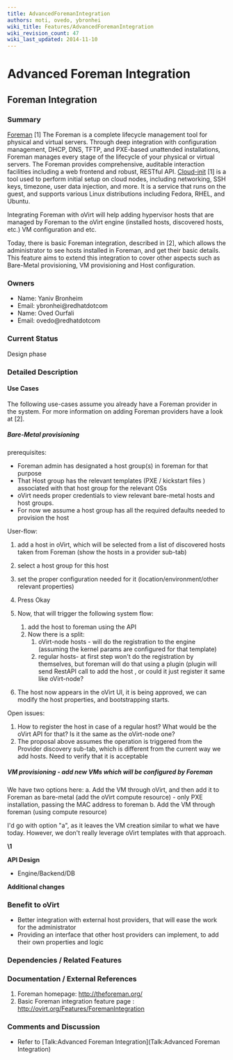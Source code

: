 ```yaml
---
title: AdvancedForemanIntegration
authors: moti, ovedo, ybronhei
wiki_title: Features/AdvancedForemanIntegration
wiki_revision_count: 47
wiki_last_updated: 2014-11-10
---
```


# Advanced Foreman Integration

## Foreman Integration

### Summary

[Foreman](http://theforeman.org/) [1] The Foreman is a complete lifecycle management tool for physical and virtual servers. Through deep integration with configuration management, DHCP, DNS, TFTP, and PXE-based unattended installations, Foreman manages every stage of the lifecycle of your physical or virtual servers. The Foreman provides comprehensive, auditable interaction facilities including a web frontend and robust, RESTful API. [Cloud-init](https://launchpad.net/cloud-init/) [1] is a tool used to perform initial setup on cloud nodes, including networking, SSH keys, timezone, user data injection, and more. It is a service that runs on the guest, and supports various Linux distributions including Fedora, RHEL, and Ubuntu.

Integrating Foreman with oVirt will help adding hypervisor hosts that are managed by Foreman to the oVirt engine (installed hosts, discovered hosts, etc.) VM configuration and etc.

Today, there is basic Foreman integration, described in [2], which allows the administrator to see hosts installed in Foreman, and get their basic details. This feature aims to extend this integration to cover other aspects such as Bare-Metal provisioning, VM provisioning and Host configuration.

### Owners

*   Name: Yaniv Bronheim
*   Email: ybronhei@redhatdotcom
*   Name: Oved Ourfali
*   Email: ovedo@redhatdotcom

### Current Status

Design phase

### Detailed Description

#### Use Cases

The following use-cases assume you already have a Foreman provider in the system. For more information on adding Foreman providers have a look at [2].

##### Bare-Metal provisioning

prerequisites:

*   Foreman admin has designated a host group(s) in foreman for that purpose
*   That Host group has the relevant templates (PXE / kickstart files ) associated with that host group for the relevant OSs
*   oVirt needs proper credentials to view relevant bare-metal hosts and host groups.
*   For now we assume a host group has all the required defaults needed to provision the host

User-flow:

1.  add a host in oVirt, which will be selected from a list of discovered hosts taken from Foreman (show the hosts in a provider sub-tab)
2.  select a host group for this host
3.  set the proper configuration needed for it (location/environment/other relevant properties)
4.  Press Okay
5.  Now, that will trigger the following system flow:
    1.  add the host to foreman using the API
    2.  Now there is a split:
        1.  oVirt-node hosts - will do the registration to the engine (assuming the kernel params are configured for that template)
        2.  regular hosts- at first step won't do the registration by themselves, but foreman will do that using a plugin (plugin will send RestAPI call to add the host , or could it just register it same like oVirt-node?

6.  The host now appears in the oVirt UI, it is being approved, we can modify the host properties, and bootstrapping starts.

Open issues:

1.  How to register the host in case of a regular host? What would be the oVirt API for that? Is it the same as the oVirt-node one?
2.  The proposal above assumes the operation is triggered from the Provider discovery sub-tab, which is different from the current way we add hosts. Need to verify that it is acceptable

##### VM provisioning - add new VMs which will be configured by Foreman

We have two options here: a. Add the VM through oVirt, and then add it to Foreman as bare-metal (add the oVirt compute resource) - only PXE installation, passing the MAC address to foreman b. Add the VM through foreman (using compute resource)

I'd go with option "a", as it leaves the VM creation similar to what we have today. However, we don't really leverage oVirt templates with that approach.

**\1**

**API Design**

*   Engine/Backend/DB

**Additional changes**

### Benefit to oVirt

*   Better integration with external host providers, that will ease the work for the administrator
*   Providing an interface that other host providers can implement, to add their own properties and logic

### Dependencies / Related Features

### Documentation / External References

1.  Foreman homepage: <http://theforeman.org/>
2.  Basic Foreman integration feature page : <http://ovirt.org/Features/ForemanIntegration>

### Comments and Discussion

*   Refer to [Talk:Advanced Foreman Integration](Talk:Advanced Foreman Integration)
